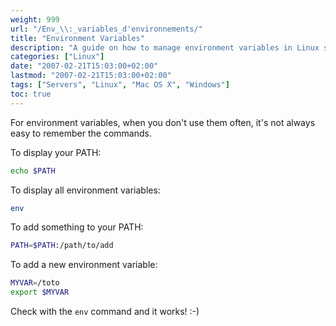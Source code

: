 ```yaml
---
weight: 999
url: "/Env_\\:_variables_d'environnements/"
title: "Environment Variables"
description: "A guide on how to manage environment variables in Linux systems."
categories: ["Linux"]
date: "2007-02-21T15:03:00+02:00"
lastmod: "2007-02-21T15:03:00+02:00"
tags: ["Servers", "Linux", "Mac OS X", "Windows"]
toc: true
---
```


For environment variables, when you don't use them often, it's not always easy to remember the commands.

To display your PATH:

```bash
echo $PATH
```

To display all environment variables:

```bash
env
```

To add something to your PATH:

```bash
PATH=$PATH:/path/to/add
```

To add a new environment variable:

```bash
MYVAR=/toto
export $MYVAR
```

Check with the `env` command and it works! :-)
